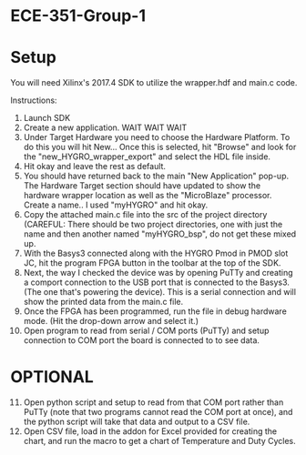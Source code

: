 # ECE-351-Group-1

# Setup

You will need Xilinx's 2017.4 SDK to utilize the wrapper.hdf and main.c code. 

Instructions:

1. Launch SDK
2. Create a new application. WAIT WAIT WAIT
3. Under Target Hardware you need to choose the Hardware Platform. To do this you will hit New...
Once this is selected, hit "Browse" and look for the "new_HYGRO_wrapper_export" and select the HDL file inside.
4. Hit okay and leave the rest as default.
5. You should have returned back to the main "New Application" pop-up. The Hardware Target section should
have updated to show the hardware wrapper location as well as the "MicroBlaze" processor. Create a name.. I used "myHYGRO" and hit okay.
6. Copy the attached main.c file into the src of the project directory (CAREFUL: There should be two project directories, one with just the name and then another named "myHYGRO_bsp", do not get these mixed up.
7. With the Basys3 connected along with the HYGRO Pmod in PMOD slot JC, hit the program FPGA button in the toolbar at the top of the SDK.
8. Next, the way I checked the device was by opening PuTTy and creating a comport connection to the USB port that is connected to the Basys3. (The one that's powering the device). This is a serial connection and will show the printed data from the main.c file.
9. Once the FPGA has been programmed, run the file in debug hardware mode. (Hit the drop-down arrow and select it.)
10. Open program to read from serial / COM ports (PuTTy) and setup connection to COM port the board is connected to to see data.
# OPTIONAL
11. Open python script and setup to read from that COM port rather than PuTTy (note that two programs cannot read the COM port at once), and the python script will take that data and output to a CSV file.
12. Open CSV file, load in the addon for Excel provided for creating the chart, and run the macro to get a chart of Temperature and Duty Cycles.
